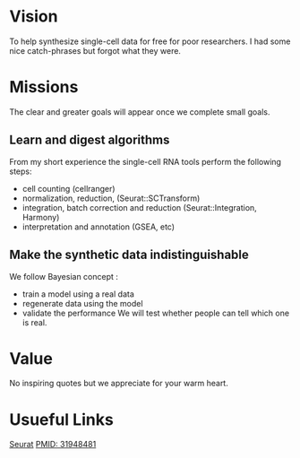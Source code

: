 # Vision
To help synthesize single-cell data for free for poor researchers.
I had some nice catch-phrases but forgot what they were.

# Missions 
The clear and greater goals will appear once we complete small goals.
## Learn and digest algorithms 
From my short experience the single-cell RNA tools perform the following steps:  
- cell counting (cellranger) 
- normalization, reduction, (Seurat::SCTransform)  
- integration, batch correction and reduction (Seurat::Integration, Harmony)   
- interpretation and annotation (GSEA, etc)

## Make the synthetic data indistinguishable  
We follow Bayesian concept :
- train a model using a real data
- regenerate data using the model 
- validate the performance
We will test whether people can tell which one is real.

# Value
No inspiring quotes but we appreciate for your warm heart.


# Usueful Links
[Seurat](https://github.com/satijalab/seurat)
[PMID: 31948481](https://genomebiology.biomedcentral.com/articles/10.1186/s13059-019-1850-9)
